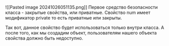 ![[Pasted image 20241026051135.png]]
Первое средство безопасности класса - закрытые свойства,
или приватные.
Свойство num имеет модификатор private то есть приватные или закрыты.

Так вот, данное свойство будет использоваться только
внутри класса.
А после того, как мы создадим объект, пользователям
нашего объекта свойства должно быть недоступно.


